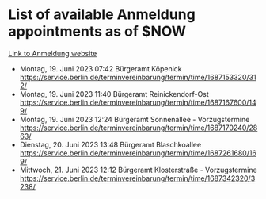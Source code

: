 # List of available Anmeldung appointments as of $NOW
[Link to Anmeldung website](https://service.berlin.de/terminvereinbarung/termin/tag.php?termin=1&anliegen[]=120686&dienstleisterlist=122210,122217,327316,122219,327312,122227,327314,122231,327346,122243,327348,122254,122252,329742,122260,329745,122262,329748,122271,327278,122273,327274,122277,327276,330436,122280,327294,122282,327290,122284,327292,122291,327270,122285,327266,122286,327264,122296,327268,150230,329760,122297,327286,122294,327284,122312,329763,122314,329775,122304,327330,122311,327334,122309,327332,317869,122281,327352,122279,329772,122283,122276,327324,122274,327326,122267,329766,122246,327318,122251,327320,122257,327322,122208,327298,122226,327300&herkunft=http%3A%2F%2Fservice.berlin.de%2Fdienstleistung%2F120686%2F)
- Montag, 19. Juni 2023 07:42 Bürgeramt Köpenick https://service.berlin.de/terminvereinbarung/termin/time/1687153320/312/
- Montag, 19. Juni 2023 11:40 Bürgeramt Reinickendorf-Ost https://service.berlin.de/terminvereinbarung/termin/time/1687167600/149/
- Montag, 19. Juni 2023 12:24 Bürgeramt Sonnenallee - Vorzugstermine https://service.berlin.de/terminvereinbarung/termin/time/1687170240/2863/
- Dienstag, 20. Juni 2023 13:48 Bürgeramt Blaschkoallee https://service.berlin.de/terminvereinbarung/termin/time/1687261680/169/
- Mittwoch, 21. Juni 2023 12:12 Bürgeramt Klosterstraße - Vorzugstermine https://service.berlin.de/terminvereinbarung/termin/time/1687342320/3238/

